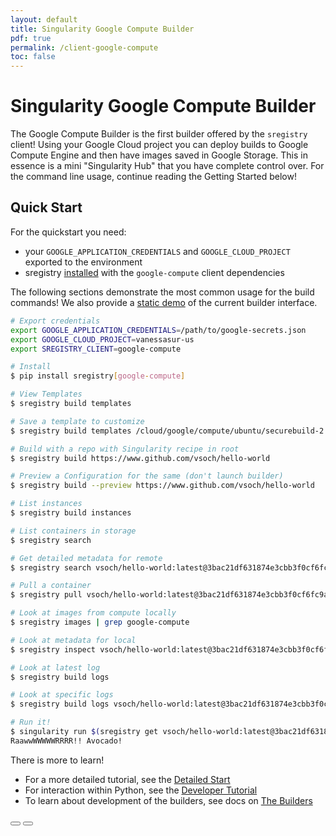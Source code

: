 ```yaml
---
layout: default
title: Singularity Google Compute Builder
pdf: true
permalink: /client-google-compute
toc: false
---
```


# Singularity Google Compute Builder

The Google Compute Builder is the first builder offered by the `sregistry` client! Using your Google Cloud
project you can deploy builds to Google Compute Engine and then have images saved in Google Storage. This
in essence is a mini "Singularity Hub" that you have complete control over. For the command line usage, continue
reading the Getting Started below!

## Quick Start
For the quickstart you need: 

 - your `GOOGLE_APPLICATION_CREDENTIALS` and `GOOGLE_CLOUD_PROJECT` exported to the environment
 - sregistry [installed](/sregistry-cli/install) with the `google-compute` client dependencies

The following sections demonstrate the most common usage for the build commands! We also provide a [static demo](https://vsoch.github.io/sherlock_vep/) of the current builder interface.

```bash
# Export credentials
export GOOGLE_APPLICATION_CREDENTIALS=/path/to/google-secrets.json
export GOOGLE_CLOUD_PROJECT=vanessasur-us
export SREGISTRY_CLIENT=google-compute
```
```bash
# Install
$ pip install sregistry[google-compute]
```
```bash
# View Templates
$ sregistry build templates
```
```bash
# Save a template to customize
$ sregistry build templates /cloud/google/compute/ubuntu/securebuild-2.4.3.json > config.json
```
```bash
# Build with a repo with Singularity recipe in root
$ sregistry build https://www.github.com/vsoch/hello-world 
```
```bash
# Preview a Configuration for the same (don't launch builder)
$ sregistry build --preview https://www.github.com/vsoch/hello-world
```
```bash
# List instances
$ sregistry build instances

# List containers in storage
$ sregistry search
```
```bash
# Get detailed metadata for remote
$ sregistry search vsoch/hello-world:latest@3bac21df631874e3cbb3f0cf6fc9af1898f4cc3d
```
```bash
# Pull a container
$ sregistry pull vsoch/hello-world:latest@3bac21df631874e3cbb3f0cf6fc9af1898f4cc3d
```
```bash
# Look at images from compute locally
$ sregistry images | grep google-compute
```
```bash
# Look at metadata for local
$ sregistry inspect vsoch/hello-world:latest@3bac21df631874e3cbb3f0cf6fc9af1898f4cc3d
```
```bash
# Look at latest log
$ sregistry build logs
```
```bash
# Look at specific logs
$ sregistry build logs vsoch/hello-world:latest@3bac21df631874e3cbb3f0cf6fc9af1898f4cc3d
```
```bash
# Run it!
$ singularity run $(sregistry get vsoch/hello-world:latest@3bac21df631874e3cbb3f0cf6fc9af1898f4cc3d)
RaawwWWWWWRRRR!! Avocado!
```

There is more to learn! 

 - For a more detailed tutorial, see the [Detailed Start](/sregistry-cli/client-google-compute-detail)
 - For interaction within Python, see the [Developer Tutorial](/sregistry-cli/client-google-compute-developer)
 - To learn about development of the builders, see docs on [The Builders](https://singularityhub.github.io/builders/)


<div>
    <a href="/sregistry-cli/clients"><button class="previous-button btn btn-primary"><i class="fa fa-chevron-left"></i> </button></a>
    <a href="/sregistry-cli/client-google-storage"><button class="next-button btn btn-primary"><i class="fa fa-chevron-right"></i> </button></a>
</div><br>
